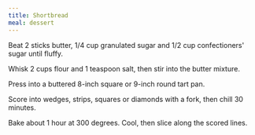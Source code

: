 ```yaml
---
title: Shortbread
meal: dessert
---
```


Beat 2 sticks butter, 1/4 cup granulated sugar and 1/2 cup confectioners' sugar until fluffy.

Whisk 2 cups flour and 1 teaspoon salt, then stir into the butter mixture.

Press into a buttered 8-inch square or 9-inch round tart pan.

Score into wedges, strips, squares or diamonds with a fork, then chill 30 minutes.

Bake about 1 hour at 300 degrees. Cool, then slice along the scored lines.
